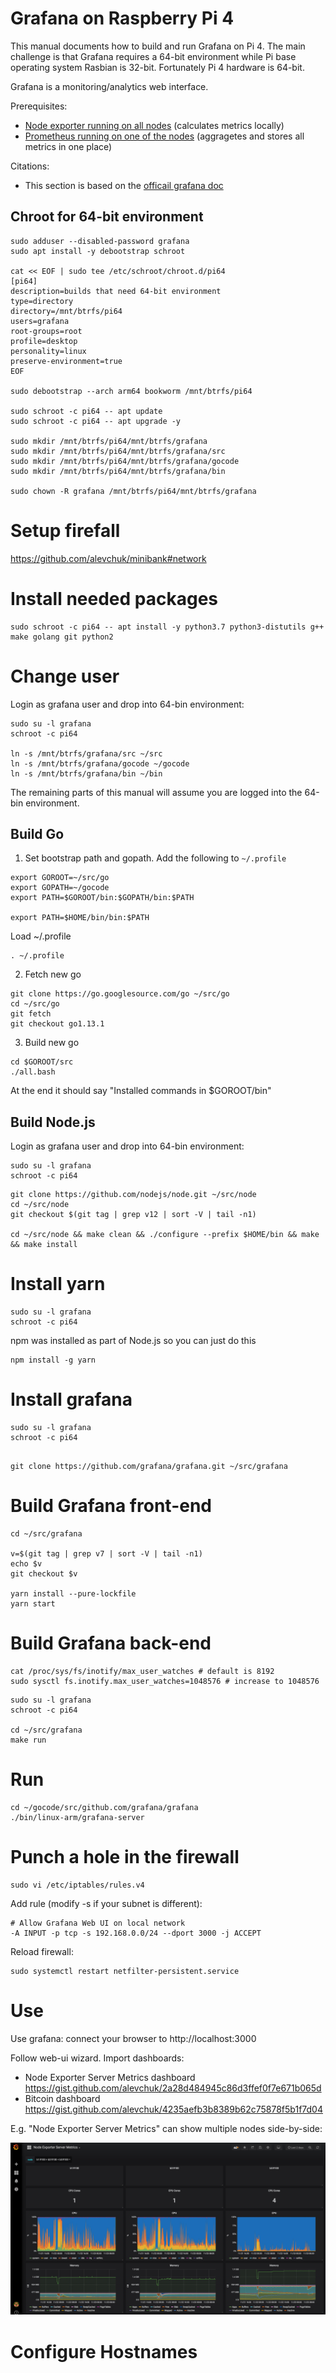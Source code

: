 # Grafana on Raspberry Pi 4

This manual documents how to build and run Grafana on Pi 4. The main challenge is that Grafana requires a 64-bit environment while Pi base operating system Rasbian is 32-bit. Fortunately Pi 4 hardware is 64-bit.

Grafana is a monitoring/analytics web interface.


Prerequisites:
 * [Node exporter running on all nodes](https://github.com/alevchuk/minibank/blob/first/README.md#prometheus-exporters) (calculates metrics locally)
 * [Prometheus running on one of the nodes](https://github.com/alevchuk/minibank/blob/first/README.md#prometheus) (aggragetes and stores all metrics in one place)


Citations:
* This section is based on the [officail grafana doc](https://github.com/grafana/grafana/blob/first/contribute/developer-guide.md#build-grafana)



## Chroot for 64-bit environment

```
sudo adduser --disabled-password grafana
sudo apt install -y debootstrap schroot

cat << EOF | sudo tee /etc/schroot/chroot.d/pi64
[pi64]
description=builds that need 64-bit environment
type=directory
directory=/mnt/btrfs/pi64
users=grafana
root-groups=root
profile=desktop
personality=linux
preserve-environment=true
EOF

sudo debootstrap --arch arm64 bookworm /mnt/btrfs/pi64

sudo schroot -c pi64 -- apt update
sudo schroot -c pi64 -- apt upgrade -y

sudo mkdir /mnt/btrfs/pi64/mnt/btrfs/grafana
sudo mkdir /mnt/btrfs/pi64/mnt/btrfs/grafana/src
sudo mkdir /mnt/btrfs/pi64/mnt/btrfs/grafana/gocode
sudo mkdir /mnt/btrfs/pi64/mnt/btrfs/grafana/bin

sudo chown -R grafana /mnt/btrfs/pi64/mnt/btrfs/grafana
```

# Setup firefall
https://github.com/alevchuk/minibank#network


# Install needed packages
```
sudo schroot -c pi64 -- apt install -y python3.7 python3-distutils g++ make golang git python2
```


# Change user
Login as grafana user and drop into 64-bin environment:
```
sudo su -l grafana
schroot -c pi64

ln -s /mnt/btrfs/grafana/src ~/src
ln -s /mnt/btrfs/grafana/gocode ~/gocode
ln -s /mnt/btrfs/grafana/bin ~/bin
```

The remaining parts of this manual will assume you are logged into the 64-bin environment.



## Build Go

1. Set bootstrap path and gopath. Add the following to `~/.profile`

```
export GOROOT=~/src/go
export GOPATH=~/gocode
export PATH=$GOROOT/bin:$GOPATH/bin:$PATH

export PATH=$HOME/bin/bin:$PATH

```

Load ~/.profile
```
. ~/.profile
```

2. Fetch new go
```
git clone https://go.googlesource.com/go ~/src/go
cd ~/src/go
git fetch
git checkout go1.13.1
```

3. Build new go
```
cd $GOROOT/src
./all.bash
```
At the end it should say "Installed commands in $GOROOT/bin"


## Build Node.js 

Login as grafana user and drop into 64-bin environment:
```
sudo su -l grafana
schroot -c pi64
```

```
git clone https://github.com/nodejs/node.git ~/src/node
cd ~/src/node
git checkout $(git tag | grep v12 | sort -V | tail -n1)

cd ~/src/node && make clean && ./configure --prefix $HOME/bin && make && make install
```

# Install yarn
```
sudo su -l grafana
schroot -c pi64
```

npm was installed as part of Node.js so you can just do this
```
npm install -g yarn
```

# Install grafana

```
sudo su -l grafana
schroot -c pi64
```

```

git clone https://github.com/grafana/grafana.git ~/src/grafana
```


# Build Grafana front-end
```
cd ~/src/grafana

v=$(git tag | grep v7 | sort -V | tail -n1)
echo $v
git checkout $v

yarn install --pure-lockfile
yarn start
```


# Build Grafana back-end

```
cat /proc/sys/fs/inotify/max_user_watches # default is 8192 
sudo sysctl fs.inotify.max_user_watches=1048576 # increase to 1048576
```

```
sudo su -l grafana
schroot -c pi64

cd ~/src/grafana
make run
```

# Run
```
cd ~/gocode/src/github.com/grafana/grafana
./bin/linux-arm/grafana-server
```

# Punch a hole in the firewall

```
sudo vi /etc/iptables/rules.v4
```
Add rule (modify -s if your subnet is different):
```
# Allow Grafana Web UI on local network
-A INPUT -p tcp -s 192.168.0.0/24 --dport 3000 -j ACCEPT
```
Reload firewall:
```
sudo systemctl restart netfilter-persistent.service
```


# Use

Use grafana: connect your browser to http://localhost:3000

Follow web-ui wizard. Import dashboards:
* Node Exporter Server Metrics dashboard https://gist.github.com/alevchuk/2a28d484945c86d3ffef0f7e671b065d
* Bitcoin dashboard https://gist.github.com/alevchuk/4235aefb3b8389b62c75878f5b1f7d04



E.g. "Node Exporter Server Metrics" can show multiple nodes side-by-side:

![alt text](https://raw.githubusercontent.com/alevchuk/minibank/first/img/grafana_screen_shot_2018-11-23.png "grafana monitoring dashboard using data from prometheus time-series store")

# Configure Hostnames
